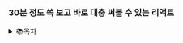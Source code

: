 ### 30분 정도 쓱 보고 바로 대충 써볼 수 있는 리액트

<details>
    <summary>📚목차</summary>
    <h5>1. 리액트 구조</h5>
    <h5>2. 클래스, 변수, 함수 선언</h5>
    <h5>3. jQuery</h5>
    <h5>4. Axios</h5>
    <h5>5. Router</h5>
    <h5>6. ETC</h5>

___

<br/>

## 1. 리액트 구조

#### 프로젝트 구성

##### 📃pacakge.json

- Maven에서의 pom.xml과 같은 녀석
- **프로젝트 이름, 버전 - 명령어 - 설정 - 의존성** 등을 관리하고 설정 할 수 있다.

```jsx
{ //프로젝트 정보
  "name": "frontend",
  "version": "0.1.0",
  "private": true,
      //의존성 및 버전 정보
  "dependencies": {
    "@testing-library/jest-dom": "^5.12.0",
    "@testing-library/react": "^11.2.7",
    "@testing-library/user-event": "^12.8.3",
    "axios": "^0.21.1",
    "jquery": "^3.6.0",
    "material-ui": "^0.20.2",
    "react": "^17.0.2",
    "react-dom": "^17.0.2",
    "react-router-dom": "^5.2.0",
    "react-scripts": "4.0.3",
    "web-vitals": "^1.1.2"
  },
      //스크립트 명령어 정보
  "scripts": {
    "start": "react-scripts start",
    "build": "react-scripts build",
    "test": "react-scripts test",
    "eject": "react-scripts eject"
  },
      //ESLint 설정 정보
  "eslintConfig": {
    "extends": [
      "react-app",
      "react-app/jest"
    ]
  },
      //CORS 해결을 위한 방법 중 하나인 proxy 설정(* 기본 설정 아님)
  "proxy": "http://localhost:8888",
      //브라우저 환경 설정 정보
  "browserslist": {
    "production": [
      ">0.2%",
      "not dead",
      "not op_mini all"
    ],
    "development": [
      "last 1 chrome version",
      "last 1 firefox version",
      "last 1 safari version"
    ]
  }
}
```

- [ESLint 참고 블로그](https://velog.io/@kyusung/eslint-config-2)
- [Browserlist 참고 블로그](https://blog.shiren.dev/2020-12-01/)

<br/>

##### 📂node_module

- maven repository 같은 녀석
- 설치되어 있는 의존성, 라이브러리들이 저장 되는 곳
- npm install 할 때 `-g`  옵션을 주면 maven의 `.m2` 폴더와 같이 전역 설치가 된다.
  - 글로벌 설정 없이  `i` == `install`할 경우 프로젝트 디렉토리 밑의 `./node_module` 에 라이브러리가 저장 된다.
  - `-s` == `--save` 옵션을 주면 package.json에 해당 의존성 설정이 저장 되어 node_module 없이 프로젝트를 저장하거나 전송하더라도 intall시 함게 설치 할 수 있다.

[ 글로벌 설치 VS 로컬 설치 참고 블로그](https://doortts.tistory.com/226)

<br/>

___

<br/>

#### 화면 구성

##### 📃public/index.html

- **SPA (Single Page Applicatioin)** 제공을 위해 유일하게 사용 되는 html 페이지

- 다른 내용은 없고 **\<body> 태그의 id가 "root"**

<br/>

##### 📃src/index.js

```jsx
ReactDOM.render(
    //<React.StrinctMode>는 기본 설정 x

  <React.StrictMode>
    <BrowserRouter>
    <App />
    </BrowserRouter>
  </React.StrictMode>,
  document.getElementById('root')
);
```

- id 값이 "root"인 태그를 가져오는 내용의 ReactDOM.render 함수 사용 
  - `<App/>` 컴포넌트의 내용을 `index.html` 화면에 출력한다

<br/>

- **\<StrincMode>**
  - 개발 모드에서만 적용 되는 검사 도구로, 안전하지 않은 생명주기를 사용하는 컴포넌트를 발견해 준다.

<br/>

##### 📃App.js

```jsx
import { Component } from 'react';
import './App.css';

class App extends Component {
  }

  render () {
    return (
     		...내용...
    );
  }
}

export default App;
```

- `react` 프레임워크로부터 `Component`를 임포트 한 뒤 이를 상속 받은 `App` Class를 정의
  - `index.js`에서 호출 되어 `index.html`에 뿌려지는 부분이다.
  - 최상위 컴포넌트 

<br/>

##### 📑component

<img src="https://www.components-mart.kr/upfile/article/2017120813132197961.jpg" alt="컴포넌트"  />

<br/>

- 회로 기판 위에 올라가는 구성 요소들을 `Component`라고 한다.
- 회로 기판이 `App.js`고 이 회로 기판에 올라가서 화면을 구성하는 요소들을 `Component`라고 할 수 있다.
  - `App.js`조차 `Component`를 상속 받아 구현하는 하나의 `Component`로 또 다른 상위 컴포넌트의 구성요소로 사용 될 수 있다.
- 컴포넌트 사이를 연결하여 데이터 전송 등이 가능하게 해주는 저장공간 및 회로의 역할을 하는 것이 `state`와 `props`이다.

<br/>

___

<br/>

## 2. 클래스, 변수, 함수 선언

```jsx
//Component를 만들게 되면 React와 Component를 import해야 한다.
import React, { Component } from 'react';

class AccessControlTest extends Component {
  constructor(props){
    super(props);
    this.state={
     option:'view',
     userId:this.props.userId
    }
    this.hadleChange = this.hadleChange.bind(this);
  }

  hadleChange(e){
    this.setState({option:e.target.value});
  }
 
  render() {
      return (
          <div>
          	... 내용 ...
          
          </div>
    );
}
// export를 설정하여 다른 컴포넌트에서 import 하는 이름을 선언
// default는 하나만 설정 가능
export default AccessControlTest;
```

##### 위 예제를 이용하여 설명하겠다.

- **Constructor**
  - 잘 알다시피 생성자다.
  - 컴포넌트를 Class 형태로 작성했기 때문에 클래스 생명주기에 따라 생성 될 때 초기 값을 설정 할 수 있다.
  - 보통 `state`와 `props`, `bind`를 세팅한다.

- **state, props**
  - `state`는 현재 클래스의 상태 변수이다.
    - 때문에 사용 시 `this.state.[변수명]`으로 사용한다.
    - `state` 변수의 값을 변경 할 때는 `this.setState({변수명:값,변수명:값})`으로 변경한다.
  - `props`는 상위 클래스의 상태 변수를 하위 클래스에서 전달 받을 때 사용하는 변수이다.
    - 생성자의 매개변수로 `props`를 받아야하며 `상위 클래스(컴포넌트)`에서 `하위 클래스(컴포넌트)` 태그를 가져와 사용 할 때 값을 넘겨줘야 한다.

##### App.js에서 LoginBox.js 컴포넌트로 state넘겨주는 예시

```jsx
<LoginBox userId={this.state.userId} 
    		onChangeMode={function(_userId,_userName,_url,_loginedIn){
                    this.setState({
                      userId:_userId,
                      userName:_userName,
                      url:_url,
                      loginedIn : _loginedIn
                    })   

                }.bind(this)}></LoginBox>
```

<br/>

##### LoginBox.js 컴포넌트에서 App.js로 props 넘겨주는 예시

```jsx
Function (){
	this.props.onChangeMode(this.state.userId,this.state.userName,this.state.url,this.state.loginedIn); 
    }
```

- `LoginBox.js` 컴포넌트의 `state`값을 상위 컴포넌트의 함수를 호출하여 사용.
  - 생성자를 통해 연결 된 `props`를 통해 호출한다.

<br/>

- **bind(this)**
  - 함수가 현재 클래스 내부에서만 사용 될 경우 this와 묶어줄 필요 없다.
  - `.bind(this)`를 이용해 해당 클래스와 묶어주면 생성자가 정의한 `state`값을 연결하여 사용 할 수 있어진다.
  - 미리 묶어주면 매번 함수에 직접 선언하지 않아도 된다.

<br/>

##### 생성자에서 bind 미리하기 예시

```jsx
class AccessControlTest extends Component {
  constructor(props){
	...생성자...
    }
	// 함수 미리 묶어두기     
    this.hadleChange = this.hadleChange.bind(this);
  }
```

<br/>

-  **functioin**
  - 함수다. 말할것도 없다.
  - 컴포넌트를 클래스 형태 대신 함수형으로 선언 하여 사용 할 수 있다.
  - [함수형과 클래스형 차이 참고 블로그 - 추천](https://overreacted.io/ko/how-are-function-components-different-from-classes/)
  - [Class vs Function 생활코딩](https://www.youtube.com/watch?v=iY_vmP-Q3Ak&list=PLuHgQVnccGMCEfBwnNGsJCQDiqSWI-edj)

**function 사용**

1. **`Class`와 `render()` 사이에 선언해두고 `return`안에서 `{this.함수명}`으로 호출하여 사용**

``` jsx
class ActionTest extends Component {
    constructor(props){
        ...생성자...
    }
hadleChange(e){
    this.setState({option:e.target.value});
  }
        render(){
            return(
                <select value={this.state.option} onChange={this.hadleChange}>
                	<option value="옵션">옵션</option>
                    <option value="옵션">옵션</option>
                </select>
            );
        }
```

<br/>

2. **`render()`와 `return` 사이에 선언해두고 `return`안에서 호출하여 사용**

```jsx
class ActionTest extends Component {
    constructor(props){
        ...생성자...
    }
        render(){
                function test(){
                  return "테스트";
                };
            return(
                <div>{test()}</div>
            );
        }
```

- 해당 `<div>` 태그 위치에 `테스트`라는 글씨가 출력 된다.
  - 렌더링이 되면서 선언되기 때문에 컴포넌트 생성주기에 맞춰 생성 될 때랑은 차이가 있다.
    - 뭔지는 잘 모른다 :)
    - 클래스 생성주기에 따라 작성 된것이 아니어서인지 `state`나 `props`를 건들이는 작업은 할 수 없다.
    - 함수형 컴포넌트 내부에서는 `useState`를 임포트해서 사용 가능
- `return`으로 알럿을 띄우는 등의 액션을 할 경우 `<div>`태그 없이 `{test()}`만 넣어도 된다.

<br/>

3. **태그 내부에 바로 이벤트 리스너 선언**

```jsx
<input type="button" id="button" value="실행"  onClick={function(e){
                           e.preventDefault();
                           ...함수 선언...
                         }/*.bind(this)*/} />
```

- 이 경우 함수의 인자로 `event`가 항상 넘어온다.
  - `event.preventDefualt();`를 이용해 기본 기능(submit, anchor tag)을 막을 수 있다.
  - `e.target.value`에서 이벤트를 통해 넘어온 `Input`태그의 값을 꺼내 올 수 있다.
  - 위에서 설명한 대로 해당 함수 내부에서 `state`등을 사용한다면 `.bind(this)`를 달아주어야 한다.

<br/>

___

<br/>

## 3. jquery

##### App.js

```jsx
import jQuery from 'jquery';
window.$ = window.jQuery = jQuery;
```

- `Apps.js`에서  `jQuery`를 임포트
  - 모든 임포트 후 마지막에 `window.$ = window.jQeury = jQeury;` 선언
  - 이후 하위 컴포넌트들에서 `window.$('선택자').함수();` 형태로 사용 가능

<br/>

___

<br/>

## 4. Axios

- 비동기 통신을 위해 사용하는 모듈, React 사용자들이 선호 함

<br/>

##### 간략한 API 호출 방식

- [공식 러닝 가이드 참고](https://xn--xy1bk56a.run/axios/guide/api.html)
- [Ajax vs Axios vs Fetch 참고 블로그](https://velog.io/@kysung95/%EA%B0%9C%EB%B0%9C%EC%83%81%EC%8B%9D-Ajax%EC%99%80-Axios-%EA%B7%B8%EB%A6%AC%EA%B3%A0-fetch)

```jsx
axios.get(url[, config])            // GET
axios.post(url[, data[, config]])   // POST
axios.put(url[, data[, config]])    // PUT
axios.patch(url[, data[, config]])  // PATCH
axios.delete(url[, config])         // DELETE

axios.request(config)
axios.head(url[, config])
axios.options(url[, config])
```

- 기본적으로 첫 번째 인자는 `URL`, 두 번째 인자는 `config`
  - 데이터 전송이 필요 한 경우는  첫 번째 인자는 `URL`, 두 번째 인자는 `data` 세 번째 인자는 `config`

<br/>

### jQuery와 Axios 활용 예제

##### ContentTest.js

```jsx
import React, { Component } from 'react';
import axios from 'axios';

class ContentTest extends Component {
  render() {
    return (
      <pre className="showLabs">{this.props.subtitle}
        <br/>
        ID <input type="text"  id="user_id"/>
        PASSWORD<input type="password" name="passwd"  id="user_pw"/>
        <input type="button" value="실행" 
            onClick={function(e){
              e.preventDefault(); 
              var _id = window.$("#user_id").val();
              var _pw = window.$("#user_pw").val();
                    
              window.$('#result').empty();
                    
              axios.post('/[URL]', null, {params : {
                id : _id,
                pw : _pw
              }})
              .then((Response)=>{       	    		             
                window.$('#result').append(Response.data); 
              })
              .catch(() => {   
                window.$('#result').append("요청처리 실패"); 
              });
            }} />
      </pre>
    );
  }
}
  export default ContentTest;
```

<br/>

##### GET - 호출만 할 경우

```jsx
// ID로 사용자 요청
axios.get('/user?ID=12345')
  // 응답(성공)
  .then(function (response) {
    console.log(response);
  })
  // 응답(실패)
  .catch(function (error) {
    console.log(error);
  })
  // 응답(항상 실행)
  .then(function () {
    // ...
  });
```

<br/>

##### GET - 데이터를 전송할 경우

```jsx
axios.get('/user', {
    params: {
      ID: 12345
    }
  })
  .then(function (response) {
    console.log(response);
  })
  .catch(function (error) {
    console.log(error);
  })
  .then(function () {
    // ...
  });
```

<br/>

##### POST

```jsx
axios.post('/user', {
    firstName: 'Fred',
    lastName: 'Flintstone'
  })
  .then(function (response) {
    console.log(response);
  })
  .catch(function (error) {
    console.log(error);
  });
```

<br/>

- jQuery를 사용할 때 전송이 제대로 되지 않는 경우가 있음 이럴 경우 두 번째 인자를 `null`로 주고 세 번째 인제에 `params`를 주면 가능

```jsx
axios.post('/user', null, {prams:{
    firstName: 'Fred',
    lastName: 'Flintstone'
  }})
  .then(function (response) {
    console.log(response);
  })
  .catch(function (error) {
    console.log(error);
  });
```

<br/>

##### Multi Request

```jsx
function getUserAccount() {
  return axios.get('/user/12345');
}

function getUserPermissions() {
  return axios.get('/user/12345/permissions');
}

axios.all([getUserAccount(), getUserPermissions()])
  .then(axios.spread(function (acct, perms) {
    // Both requests are now complete
  }));
```

<br/>

##### Axios form

```jsx
axios({
    url : '/url/path',
    method : 'post',
    data:{
        data:data
    }
	})  
    	.then((Response)=>{       	    		             
        	window.$('#result').append(Response.data); 
    })
        .catch(() => {   
        	window.$('#result').append("요청처리 실패"); 
    });
    }}
```

- 위와 같은 형식으로도 사용 가능

<br/>

##### Axios 객체 생성 및 호출 과 Interceptor

```jsx
const instance =axios.create({
    baseUrl: 데이터를 요청할 기본 주소,
    timeout : 1000 (변경 가능)
};

============================
// axios request 처리
instance.interceptors.request.use(
  function (config) {
    config.headers["Content-Type"] = "application/json; charset=utf-8";
    config.headers["Authorization"] = " 토큰 값";
    return config;
  },
  function (error) {
    console.log(error);
    return Promise.reject(error);
  }
);

// axios response 처리
instance.interceptors.response.use(
  function (response) {
    console.log(response);

    return response.data.data;
   
  },
  function (error) {
    errorController(error);
  }
);

// 다른 파일에서 호출하여 사용
login(data) {
  return ApiController({
    url: "login",
    method: "post",
    data: data,
  })

};

// api 사용
modifyBoardContent(data) {
    var params = {
        boardNo: data.boardNo,
        boardTitle: data.boardTitle,
        context: data.context,
        userNo: AuthService.getUserNo()
    };

    return ApiController({
        url: base + "modify",
        method: "put",
        data: params,
    });
}
```

- Axios 객체 생성 후 이를 이용 한 Interceptor 기능을 사용

[코드 출처 및 참고 블로그](https://velog.io/@subanggu/axios-interceptor-%EC%A0%81%EC%9A%A9%ED%95%98%EA%B8%B0)

<br/>

___

<br/>

## 5. Router

##### 1. 기본 Route 태그 사용 법

```jsx
import Route from 'react-router-dom';

class App extens Component{
render () {
    return (
      <Route path="/sign" component={Sign}/>
    	);
    }
}


export default App;
```

- `<Route>`태그 내부에 `url`과 매핑해줄 `component` 작성

<br/>

##### 2. Route 받는 컴포넌트 내부에 props/state 전달 할 경우

```jsx
import Route from 'react-router-dom';

class App extens Component{
render () {
    return (
        <Route path="/test/propsTest" >
            <propsTest userId = {this.state.userId}></propsTest>
        </Route>
    	);
    }
}


export default App;
```

- `<Route>`태그 내부에 `url` 작성
  - 태그 하위에 컴포넌트 태그 작성

<br/>

##### 3. 쿼리 전달 받는 경우

```jsx
import Route from 'react-router-dom';

class App extens Component{
render () {
    return (
        	<Route path="/test/:Id" component={ParamTest}/>
    	);
    }
}


export default App;
```

- `<Route>`태그 내부에 `url`과 매핑해줄 `component` 작성
  - `url` 작성 시 `/:변수`형태로 연결

<br/>

##### 쿼리 받는 쪽

```jsx
import React from 'react';

const ParamTest = ({match}) => {
    return (
        <div>
            <h2>Param : {match.params.userId}</h2>
        </div>
    );
};

export default ParamTest;
```

- `match`에 담겨 넘어온 `params`에서 전달 된 변수를 꺼내어 사용

<br/>

##### 4. Exact path _ Redirect _ Switch _ Link to

```jsx
import {Redirect, Route, Switch} from 'react-router-dom';

class App extens Component{
    Constructor(props){
        super(props);
        this.state={
            loginedIn:this.props.loginedIn
        }
    }
render () {
    return (
 			<Route exact path="/">
                <Main></Main>
                <LoginBox userId={this.state.userId} onChangeMode={function(_userId,_userName,_url,_loginedIn){
                    this.setState({
                      userId:_userId,
                      userName:_userName,
                      url:_url,
                      loginedIn : _loginedIn
                    })   
                 }.bind(this)}></LoginBox>
                  
                {this.state.loginedIn ? <Redirect to ="/redirectUrl"> : <Redirect to ="/"/>}
            </Route>
        <Switch>
            <Route path="/extra/:name" component={Extra}/>
            <Route path="/extra" component={Extra}/>
        </Switch>
    	);
    }
}

export default App;
```

- **Exact path**
  - `<Route>`태그 내부에 `exact path`로 `url`을 입력해주면 정확히 똑같은 url이 아니면 매핑 되지 않음
    - `/` 의 경우 `/blahblah` 형식의 모든 `url`이 매핑 되기 때문

- **Redirect**
  - `Redirect` 태그 내부에  연결할 `url`을 `to` 뒤로 작성
  - 예시에 나오듯이 `Redirect`할 곳을 삼항 조건식을 이용하여 설정 할 수 있음
- **Switch**
  - 중복 되는 `url`을 가진 경우 `Switch`태그 하위에 작성하여 위에서부터 아래로 진행 될 수 있도록 순서를 정할 수 있다.
  - 예시에서 나오듯이 파라미터 값을 전달 받을 경우가 위에 있어야 파라미터를 전달 받을 수 있음
    - 아니면 `/extra/:name`보다 먼저 나오는 `/extra`로만 매핑 되기 때문에 파라미터를 받을 수 없음

- **Link to**

```jsx
<div>
    <ul>
        <li><Link to="/">Home</Link></li>
        <li><Link to="/about">About</Link></li>
        <li><Link to="/about/foo">About Foo</Link></li>
    </ul>
    <hr/>
</div>
```

- Router로 이동하기 위해서는 `<a href="/"></a>`와 같은 앵커태그가 아닌 `Link to`를 사용해야 한다.

[라우터 참고 블로그 - 추천](https://velopert.com/3417)

<br/>

___

<br/>

## 6. ETC

##### radio-button

```jsx
import React, { Component } from 'react';
import axios from 'axios';

class radioButtonTest extends Component {
  constructor(props){
    super(props);
    this.state={
      inputStatus : 'radio_3'
    }
  }
  render() {
    return (
              <div id="content">


                    <label htmlFor='radio'>선택 1</label>
                   <input type="radio" id='radio' 
                   checked={this.state.inputStatus === 'radio_1'}
                   onClick={() => this.setState({inputStatus:'radio_1'})}/>
                  <br/> 
            
                  <label htmlFor='radio'>선택 2</label>
                   <input type="radio" id='radio' 
                   checked={this.state.inputStatus === 'radio_2'}
                   onClick={() => this.setState({inputStatus:'radio_2'})}/>
                  <br/> 
            
                  <label htmlFor='radio'>선택 3</label>
                   <input type="radio" id='radio' 
                   defaultChecked
                   checked={this.state.inputStatus === 'radio_3'}
                   onClick={() => this.setState({inputStatus:'radio_3'})}/>
                  <br/> 
             </div>
    );
  }
}
  export default radioButtonTest;
```

- `Input`태그 사이에 문자를 입력 할 수 없기 때문에 `label`을 달아서 글자를 표시 한다.
- 기본 체크는 `defaultChecked`를 속성으로 넣어준다.
- `inputStatus` 변수 값과 미리 설정해둔 이름이 같을 경우 체크 된다.
- 라디오 버튼이 클릭 되었을 경우 `inputStatus` 변수 값을 변경 해 준다.

<br/>

##### select-option

```jsx
import axios from 'axios';
import React, { Component } from 'react';

class SelectTest extends Component {
  constructor(props){
    super(props);
    this.state={
     option:'type'
    }
    this.handleChange = this.handleChange.bind(this);
  }

  hadleChange(e){
    this.setState({option:e.target.value});
  }

  render() {
    return (
  
      <div id="content">
                <pre>
                  작업선택:
                  <select  value={this.state.option} onChange={this.handleChange} name="data"  id="data5">
                    <option value="type" >--- show txt ---</option>
                    <option value="dir" >--- show Dir ---</option>
                  </select>
                </pre>
        </div> 
    );
  }
}
  export default SelectTest;
```

- `selsect` 태그의 `value` 속성을 `option` 변수로 설정한다.
- 선택이 변경 되었을 경우 `onChange` 이벤트로 인해 `handleChange` 함수가 호출 된다.
- `handleChange`함수는 이벤트가 발생하며 가져온 값을 `event.target.value`위치에서 가져와 `state`의 `option` 변수 값을 변경 한다.

<br/>

##### 조건부 렌더링

- **if-else**

```jsx
  constructor(props){
    super(props);
    this.state={
     userId:this.props.userId
    }
render() {
    if(this.state.userId === 'admin'){
      return (
	  <ForAdmin></ForAdmin>
    );
      }else{
      return (
      <ForNotAdmin></ForNotAdmin>
    );
	}
}   
```

<br/>

- **삼항 연산자**

```jsx
  constructor(props){
    super(props);
    this.state={
     userId:this.props.userId
    }
render() {
      return (
        <div>{(this.state.userId === 'admin') ? (<ForAdmin/>) : (<ForNotAdmin/>)}</div>
      );
}
```

<br/>

[조건부 렌더링 참고 블로그 - 추천](https://ibocon.tistory.com/217)

___

<br/>

